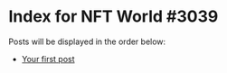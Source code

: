 # Index for NFT World #3039
Posts will be displayed in the order below:

- [Your first post](./001-first.md)

